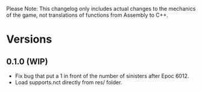 >>>
Please Note: This changelog only includes actual changes to the mechanics of the
game, not translations of functions from Assembly to C++.
>>>

# Versions

## 0.1.0 (WIP)
* Fix bug that put a 1 in front of the number of sinisters after Epoc 6012.
* Load supports.nct directly from res/ folder.
